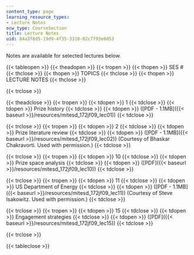 ```yaml
---
content_type: page
learning_resource_types:
- Lecture Notes
ocw_type: CourseSection
title: Lecture Notes
uid: 84a3f8d5-19d9-4f35-3310-82c7f93e0d53
---
```


Notes are available for selected lectures below.

{{< tableopen >}}
{{< theadopen >}}
{{< tropen >}}
{{< thopen >}}
SES #
{{< thclose >}}
{{< thopen >}}
TOPICS
{{< thclose >}}
{{< thopen >}}
LECTURE NOTES
{{< thclose >}}

{{< trclose >}}

{{< theadclose >}}
{{< tropen >}}
{{< tdopen >}}
1
{{< tdclose >}}
{{< tdopen >}}
Prize history
{{< tdclose >}}
{{< tdopen >}}
([PDF - 1.1MB]({{< baseurl >}}/resources/mitesd_172jf09_lec01))
{{< tdclose >}}

{{< trclose >}}
{{< tropen >}}
{{< tdopen >}}
2
{{< tdclose >}}
{{< tdopen >}}
Prize literature review
{{< tdclose >}}
{{< tdopen >}}
([PDF - 1.1MB]({{< baseurl >}}/resources/mitesd_172jf09_lec02)) (Courtesy of Bhaskar Chakravorti. Used with permission.)
{{< tdclose >}}

{{< trclose >}}
{{< tropen >}}
{{< tdopen >}}
10
{{< tdclose >}}
{{< tdopen >}}
Prize space analysis
{{< tdclose >}}
{{< tdopen >}}
([PDF]({{< baseurl >}}/resources/mitesd_172jf09_lec10))
{{< tdclose >}}

{{< trclose >}}
{{< tropen >}}
{{< tdopen >}}
11
{{< tdclose >}}
{{< tdopen >}}
US Department of Energy
{{< tdclose >}}
{{< tdopen >}}
([PDF - 1.1MB]({{< baseurl >}}/resources/mitesd_172jf09_lec11)) (Courtesy of Steve Isakowitz. Used with permission.)
{{< tdclose >}}

{{< trclose >}}
{{< tropen >}}
{{< tdopen >}}
15
{{< tdclose >}}
{{< tdopen >}}
Engagement strategies
{{< tdclose >}}
{{< tdopen >}}
([PDF]({{< baseurl >}}/resources/mitesd_172jf09_lec15))
{{< tdclose >}}

{{< trclose >}}

{{< tableclose >}}